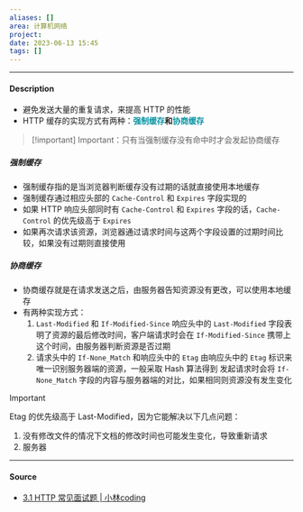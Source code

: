 ```yaml
---
aliases: []
area: 计算机网络
project: 
date: 2023-06-13 15:45
tags: []
---
```

---
#### Description
- 避免发送大量的重复请求，来提高 HTTP 的性能
- HTTP 缓存的实现方式有两种：**<font color="#0593A2">强制缓存</font>**和**<font color="#0593A2">协商缓存</font>**
> [!important]  Important：只有当强制缓存没有命中时才会发起协商缓存
##### 强制缓存
- 强制缓存指的是当浏览器判断缓存没有过期的话就直接使用本地缓存
- 强制缓存通过相应头部的 `Cache-Control` 和 `Expires` 字段实现的
- 如果 HTTP 响应头部同时有 `Cache-Control` 和 `Expires` 字段的话，`Cache-Control` 的优先级高于 `Expires`
- 如果再次请求该资源，浏览器通过请求时间与这两个字段设置的过期时间比较，如果没有过期则直接使用

##### 协商缓存
- 协商缓存就是在请求发送之后，由服务器告知资源没有更改，可以使用本地缓存
- 有两种实现方式：
    1. `Last-Modified` 和 `If-Modified-Since`
        响应头中的 `Last-Modified` 字段表明了资源的最后修改时间，客户端请求时会在 `If-Modified-Since` 携带上这个时间，由服务器判断资源是否过期
    1. 请求头中的 `If-None_Match` 和响应头中的 `Etag`
        由响应头中的 `Etag` 标识来唯一识别服务器端的资源，一般采取 Hash 算法得到
        发起请求时会将 `If-None_Match` 字段的内容与服务器端的对比，如果相同则资源没有发生变化

> [!important] 
> Etag 的优先级高于 Last-Modified，因为它能解决以下几点问题：
> 1. 没有修改文件的情况下文档的修改时间也可能发生变化，导致重新请求
> 2. 服务器


---
#### Source
- [3.1 HTTP 常见面试题 | 小林coding](https://xiaolincoding.com/network/2_http/http_interview.html#%E4%BB%80%E4%B9%88%E6%98%AF%E5%8D%8F%E5%95%86%E7%BC%93%E5%AD%98)